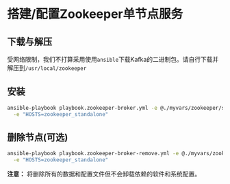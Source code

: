 # 搭建/配置Zookeeper单节点服务

## 下载与解压

受网络限制，我们不打算采用使用`ansible`下载Kafka的二进制包。请自行下载并解压到`/usr/local/zookeeper`

## 安装

```bash
ansible-playbook playbook.zookeeper-broker.yml -e @./myvars/zookeeper/standalone.yml \
  -e "HOSTS=zookeeper_standalone"
```

## 删除节点(可选)

```bash
ansible-playbook playbook.zookeeper-broker-remove.yml -e @./myvars/zookeeper/standalone.yml \
  -e "HOSTS=zookeeper_standalone"
```

**注意：** 将删除所有的数据和配置文件但不会卸载依赖的软件和系统配置。